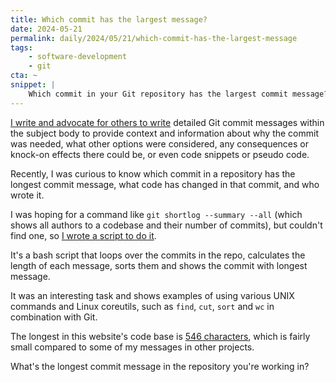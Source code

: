 ```yaml
---
title: Which commit has the largest message?
date: 2024-05-21
permalink: daily/2024/05/21/which-commit-has-the-largest-message
tags:
    - software-development
    - git
cta: ~
snippet: |
    Which commit in your Git repository has the largest commit message?
---
```


[I write and advocate for others to write][0] detailed Git commit messages within the subject body to provide context and information about why the commit was needed, what other options were considered, any consequences or knock-on effects there could be, or even code snippets or pseudo code.

Recently, I was curious to know which commit in a repository has the longest commit message, what code has changed in that commit, and who wrote it.

I was hoping for a command like `git shortlog --summary --all` (which shows all authors to a codebase and their number of commits), but couldn't find one, so [I wrote a script to do it][1].

It's a bash script that loops over the commits in the repo, calculates the length of each message, sorts them and shows the commit with longest message.

It was an interesting task and shows examples of using various UNIX commands and Linux coreutils, such as `find`, `cut`, `sort` and `wc` in combination with Git.

The longest in this website's code base is [546 characters][2], which is fairly small compared to some of my messages in other projects.

What's the longest commit message in the repository you're working in?

[0]: {{site.url}}/daily/2024/05/17/why-i-dont-commit-with--m
[1]: https://github.com/opdavies/git-commit-length-counter
[2]: https://github.com/opdavies/oliverdavies.uk-drupal/commit/cbd1417b24a608df8b451a3ab5c9f888de41e758
